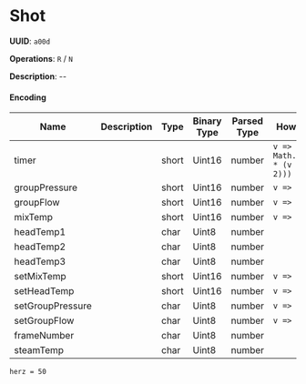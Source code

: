 # Shot

**UUID**: `a00d`

**Operations**: `R` / `N`

**Description**: --

#### Encoding

| Name             | Description | Type  | Binary Type | Parsed Type | How to Parse                              |
| ---------------- | ----------- | ----- | ----------- | ----------- | ----------------------------------------- |
| timer            |             | short | Uint16      | number      | `v => Math.round(100 * (v / (herz * 2)))` |
| groupPressure    |             | short | Uint16      | number      | `v => v / 4096`                           |
| groupFlow        |             | short | Uint16      | number      | `v => v / 4096`                           |
| mixTemp          |             | short | Uint16      | number      | `v => v / 256`                            |
| headTemp1        |             | char  | Uint8       | number      |                                           |
| headTemp2        |             | char  | Uint8       | number      |                                           |
| headTemp3        |             | char  | Uint8       | number      |                                           |
| setMixTemp       |             | short | Uint16      | number      | `v => v / 256`                            |
| setHeadTemp      |             | short | Uint16      | number      | `v => v / 256`                            |
| setGroupPressure |             | char  | Uint8       | number      | `v => v / 16`                             |
| setGroupFlow     |             | char  | Uint8       | number      | `v => v / 16`                             |
| frameNumber      |             | char  | Uint8       | number      |                                           |
| steamTemp        |             | char  | Uint8       | number      |                                           |

`herz = 50`
